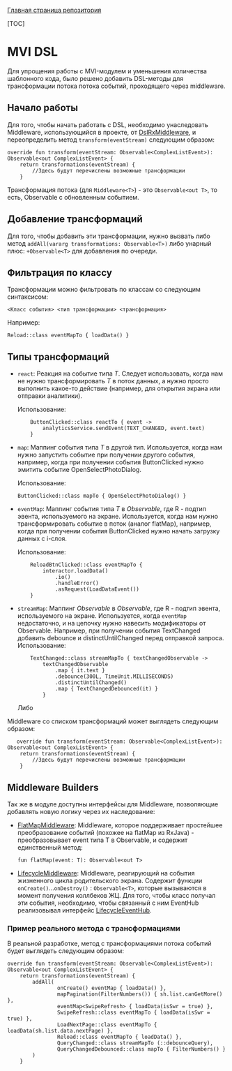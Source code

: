[Главная страница репозитория](../docs/main.md)

[TOC]

# MVI DSL
Для упрощения работы с MVI-модулем и уменьшения количества шаблонного кода, было решено добавить DSL-методы для трансформации потока потока событий, проходящего через middleware. 

## Начало работы

Для того, чтобы начать работать с DSL, необходимо унаследовать Middleware, использующийся в проекте, от [DslRxMiddleware][rxdslmw], и переопределить метод `transform(eventStream)` следующим образом:

    override fun transform(eventStream: Observable<ComplexListEvent>): Observable<out ComplexListEvent> {
        return transformations(eventStream) {
            //Здесь будут перечислены возможные трансформации
        }

Трансформация потока (для `Middleware<T>`) - это `Observable<out T>`, то есть, Observable с обновленным событием. 

## Добавление трансформаций

Для того, чтобы добавить эти трансформации, нужно вызвать либо метод `addAll(vararg transformations: Observable<T>)` либо унарный плюс: `+Observable<T>` для добавления по очереди. 

## Фильтрация по классу

Трансформации можно фильтровать по классам со следующим синтаксисом:

`<Класс события> <тип трансформации> <трансформация>`
                
Например: 
                
`Reload::class eventMapTo { loadData() }`
   
## Типы трансформаций

  * `react`: Реакция на событие типа *T*. Следует использовать, когда нам не нужно трансформировать *T* в поток данных, а нужно просто выполнить какое-то действие (например, для открытия экрана или отправки аналитики).
  
    Использование: 
            
            ButtonClicked::class reactTo { event -> 
                analyticsService.sendEvent(TEXT_CHANGED, event.text) 
            } 
    
  * `map`: Маппинг события типа *T* в другой тип. 
     Используется, когда нам нужно запустить событие при получении другого события, например, когда при получении события ButtonClicked нужно эмитить событие OpenSelectPhotoDialog.
     
     Использование:
     
        ButtonClicked::class mapTo { OpenSelectPhotoDialog() } 
  
  * `eventMap`: Маппинг события типа *T* в *Observable<R>*, где R - подтип эвента, используемого на экране. Используется, когда нам нужно трансформировать событие в поток (аналог flatMap), например, когда при получении события ButtonClicked нужно начать загрузку данных с i-слоя.
     
     Использование:
     
            ReloadBtnClicked::class eventMapTo { 
                interactor.loadData()
                    .io()
                    .handleError()
                    .asRequest(LoadDataEvent())
            }
  
  * `streamMap`: Маппинг *Observable<T>* в *Observable<R>*, где R - подтип эвента, используемого на экране. Используется, когда `eventMap` недостаточно, и на цепочку нужно навесить модификаторы от Observable. Например, при получении события TextChanged добавить debounce и distinctUntilChanged перед отправкой запроса.
     Использование:
     
            TextChanged::class streamMapTo { textChangedObservable -> 
                textChangedObservable
                    .map { it.text } 
                    .debounce(300L, TimeUnit.MILLISECONDS)
                    .distinctUntilChanged()
                    .map { TextChangedDebounced(it) } 
                }
      
      Либо
               
 Middleware cо списком трансформаций может выглядеть следующим образом:
   
       override fun transform(eventStream: Observable<ComplexListEvent>): Observable<out ComplexListEvent> {
        return transformations(eventStream) {
            //Здесь будут перечислены возможные трансформации
        }
  
## Middleware Builders
Так же в модуле доступны интерфейсы для Middleware, позволяющие добавлять новую логику через их наследование:

  * [FlatMapMiddleware][flmpmw]: Middleware, которое поддерживает простейшее преобразование событий (похожее на flatMap из RxJava) - преобразовывает event типа T в Observable<out T>, и содержит единственный метод:
  
        fun flatMap(event: T): Observable<out T>
  
  * [LifecycleMiddleware][lcmw]: Middleware, реагирующий на события жизненного цикла родительского экрана. Содержит функции `onCreate()`...`onDestroy()` : `Observable<T>`, которые вызываются в момент получения коллбеков ЖЦ. Для того, чтобы класс получал эти события, необходимо, чтобы связанный с ним EventHub реализовывал интерфейс [LifecycleEventHub][lchub]. 
  
### Пример реального метода с трансформациями

В реальной разработке, метод с трансформациями потока событий будет выглядеть следующим образом:

    override fun transform(eventStream: Observable<ComplexListEvent>): Observable<out ComplexListEvent> {
        return transformations(eventStream) {
            addAll(
                    onCreate() eventMap { loadData() },
                    mapPagination(FilterNumbers()) { sh.list.canGetMore() },
                    eventMap<SwipeRefresh> { loadData(isSwr = true) },
                    SwipeRefresh::class eventMapTo { loadData(isSwr = true) },
                    LoadNextPage::class eventMapTo { loadData(sh.list.data.nextPage) },
                    Reload::class eventMapTo { loadData() },
                    QueryChanged::class streamMapTo (::debounceQuery),
                    QueryChangedDebounced::class mapTo { FilterNumbers() }
            )
        }

   
[rxdslmw]: src/main/java/ru/surfstudio/android/core/mvi/ui/middleware/dsl/DslRxMiddleware.kt
[lcmw]: src/main/java/ru/surfstudio/android/core/mvi/ui/middleware/builders/LifecycleMiddleware.kt
[flmpmw]: src/main/java/ru/surfstudio/android/core/mvi/ui/middleware/builders/FlatMapMiddleware.kt
[lchub]: src/main/java/ru/surfstudio/android/core/mvi/event/hub/lifecycle/LifecycleEventHub.kt